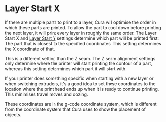 Layer Start X
====
If there are multiple parts to print to a layer, Cura will optimise the order in which these parts are printed. To allow the part to cool down before printing the next layer, it will print every layer in roughly the same order. The Layer Start X and [Layer Start Y](layer_start_y.md) settings determine which part will be printed first: The part that is closest to the specified coordinates. This setting determines the X coordinate of that.

This is a different setting than the Z seam. The Z seam alignment settings only determine where the printer will start printing the contour of a part, whereas this setting determines which part it will start with.

If your printer does something specific when starting with a new layer or when switching extruders, it's a good idea to set these coordinates to the location where the print head ends up when it is ready to continue printing. This minimises travel moves and oozing.

These coordinates are in the g-code coordinate system, which is different from the coordinate system that Cura uses to show the placement of objects.